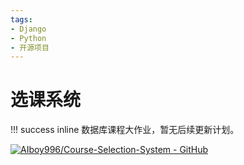 ```yaml
---
tags:
- Django
- Python
- 开源项目
---
```


# 选课系统
!!! success inline
    数据库课程大作业，暂无后续更新计划。

[![AIboy996/Course-Selection-System - GitHub](https://gh-card.dev/repos/AIboy996/Course-Selection-System.svg?fullname=)](https://github.com/AIboy996/Course-Selection-System)


